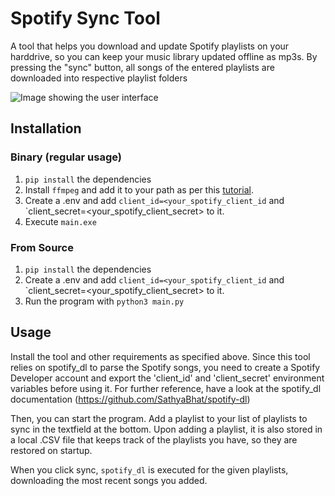# Spotify Sync Tool

A tool that helps you download and update Spotify playlists on your harddrive, so you can keep your music library updated offline as mp3s.
By pressing the "sync" button, all songs of the entered playlists are downloaded into respective playlist folders

![Image showing the user interface](https://user-images.githubusercontent.com/29024343/139120505-8072551f-e403-49eb-be5b-90f0e54317a4.png)

## Installation

### Binary (regular usage)

1. `pip install` the dependencies
2. Install `ffmpeg` and add it to your path as per this [tutorial](https://blog.gregzaal.com/how-to-install-ffmpeg-on-windows/).
3. Create a .env and add `client_id=<your_spotify_client_id` and `client_secret=<your_spotify_client_secret> to it.
4. Execute `main.exe`

### From Source

1. `pip install` the dependencies
2. Create a .env and add `client_id=<your_spotify_client_id` and `client_secret=<your_spotify_client_secret> to it.
3. Run the program with `python3 main.py`

## Usage

Install the tool and other requirements as specified above.
Since this tool relies on spotify_dl to parse the Spotify songs, you need to create a Spotify Developer account 
and export the 'client_id' and 'client_secret' environment variables before using it. 
For further reference, have a look at the spotify_dl documentation (https://github.com/SathyaBhat/spotify-dl)

Then, you can start the program. Add a playlist to your list of playlists to sync in the textfield at the bottom. Upon adding a playlist,
it is also stored in a local .CSV file that keeps track of the playlists you have, so they are restored on startup.

When you click sync, `spotify_dl` is executed for the given playlists, downloading the most recent songs you added.
